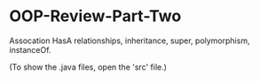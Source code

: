 # OOP-Review-Part-Two
Assocation HasA relationships, inheritance, super, polymorphism, instanceOf.

(To show the .java files, open the 'src' file.)
